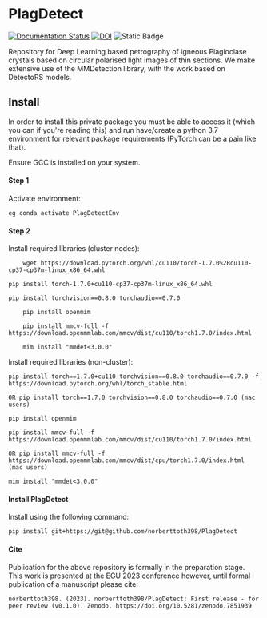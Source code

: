 # PlagDetect

[![Documentation Status](https://readthedocs.org/projects/plagdetect/badge/?version=latest)](https://plagdetect.readthedocs.io/en/latest/?badge=latest) [![DOI](https://zenodo.org/badge/DOI/10.5281/zenodo.7851939.svg)](https://doi.org/10.5281/zenodo.7851939) ![Static Badge](https://img.shields.io/badge/mindet-interactive-notebook?link=https%3A%2F%2Fwww.kaggle.com%2Fcode%2Fnorberttoth%2Fmindet-interactive-notebook)





Repository for Deep Learning based petrography of igneous Plagioclase crystals based on circular polarised light images of thin sections. We make extensive use of the MMDetection library, with the work based on DetectoRS models.

## Install

In order to install this private package you must be able to access it (which you can if you're reading this) and run have/create a python 3.7 environment for relevant package requirements (PyTorch can be a pain like that). 

Ensure GCC is installed on your system.

#### Step 1
Activate environment: 
	
	eg conda activate PlagDetectEnv

#### Step 2
Install required libraries (cluster nodes):

        wget https://download.pytorch.org/whl/cu110/torch-1.7.0%2Bcu110-cp37-cp37m-linux_x86_64.whl

	pip install torch-1.7.0+cu110-cp37-cp37m-linux_x86_64.whl

	pip install torchvision==0.8.0 torchaudio==0.7.0

        pip install openmim

        pip install mmcv-full -f https://download.openmmlab.com/mmcv/dist/cu110/torch1.7.0/index.html

        mim install "mmdet<3.0.0"


Install required libraries (non-cluster):

	pip install torch==1.7.0+cu110 torchvision==0.8.0 torchaudio==0.7.0 -f https://download.pytorch.org/whl/torch_stable.html
	
	OR pip install torch==1.7.0 torchvision==0.8.0 torchaudio==0.7.0 (mac users)

	pip install openmim

	pip install mmcv-full -f https://download.openmmlab.com/mmcv/dist/cu110/torch1.7.0/index.html

	OR pip install mmcv-full -f https://download.openmmlab.com/mmcv/dist/cpu/torch1.7.0/index.html (mac users)

	mim install "mmdet<3.0.0"

#### Install PlagDetect
Install using the following command: 

	pip install git+https://git@github.com/norberttoth398/PlagDetect


#### Cite
Publication for the above repository is formally in the preparation stage. This work is presented at the EGU 2023 conference however, until formal publication of a manuscript please cite:

	norberttoth398. (2023). norberttoth398/PlagDetect: First release - for peer review (v0.1.0). Zenodo. https://doi.org/10.5281/zenodo.7851939 
